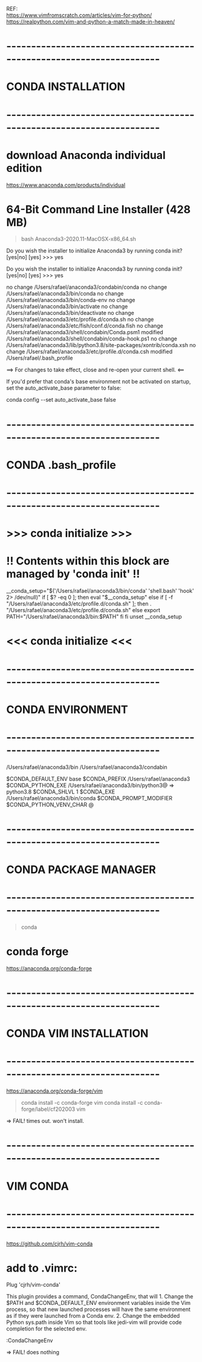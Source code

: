 
REF:  
https://www.vimfromscratch.com/articles/vim-for-python/
https://realpython.com/vim-and-python-a-match-made-in-heaven/




# ---------------------------------------------------------------------
# CONDA INSTALLATION
# ---------------------------------------------------------------------
# download Anaconda individual edition
https://www.anaconda.com/products/individual

# 64-Bit Command Line Installer (428 MB)
> bash  Anaconda3-2020.11-MacOSX-x86_64.sh

Do you wish the installer to initialize Anaconda3 by running conda init? [yes|no]
[yes] >>> yes

Do you wish the installer to initialize Anaconda3 by running conda init? [yes|no]
[yes] >>> yes

no change     /Users/rafael/anaconda3/condabin/conda
no change     /Users/rafael/anaconda3/bin/conda
no change     /Users/rafael/anaconda3/bin/conda-env
no change     /Users/rafael/anaconda3/bin/activate
no change     /Users/rafael/anaconda3/bin/deactivate
no change     /Users/rafael/anaconda3/etc/profile.d/conda.sh
no change     /Users/rafael/anaconda3/etc/fish/conf.d/conda.fish
no change     /Users/rafael/anaconda3/shell/condabin/Conda.psm1
modified      /Users/rafael/anaconda3/shell/condabin/conda-hook.ps1
no change     /Users/rafael/anaconda3/lib/python3.8/site-packages/xontrib/conda.xsh
no change     /Users/rafael/anaconda3/etc/profile.d/conda.csh
modified      /Users/rafael/.bash_profile

==> For changes to take effect, close and re-open your current shell. <==

If you'd prefer that conda's base environment not be activated on startup,
   set the auto_activate_base parameter to false:

conda config --set auto_activate_base false






# ---------------------------------------------------------------------
# CONDA .bash_profile
# ---------------------------------------------------------------------

# >>> conda initialize >>>
# !! Contents within this block are managed by 'conda init' !!
__conda_setup="$('/Users/rafael/anaconda3/bin/conda' 'shell.bash' 'hook' 2> /dev/null)"
if [ $? -eq 0 ]; then
    eval "$__conda_setup"
else
    if [ -f "/Users/rafael/anaconda3/etc/profile.d/conda.sh" ]; then
        . "/Users/rafael/anaconda3/etc/profile.d/conda.sh"
    else
        export PATH="/Users/rafael/anaconda3/bin:$PATH"
    fi
fi
unset __conda_setup
# <<< conda initialize <<<




# ---------------------------------------------------------------------
# CONDA ENVIRONMENT
# ---------------------------------------------------------------------
/Users/rafael/anaconda3/bin
/Users/rafael/anaconda3/condabin

$CONDA_DEFAULT_ENV          base
$CONDA_PREFIX               /Users/rafael/anaconda3
$CONDA_PYTHON_EXE           /Users/rafael/anaconda3/bin/python3@ ⇒ python3.8
$CONDA_SHLVL                1
$CONDA_EXE                  /Users/rafael/anaconda3/bin/conda
$CONDA_PROMPT_MODIFIER      <blank>
$CONDA_PYTHON_VENV_CHAR     @



# ---------------------------------------------------------------------
# CONDA PACKAGE MANAGER
# ---------------------------------------------------------------------
> conda

# conda forge
https://anaconda.org/conda-forge








# ---------------------------------------------------------------------
# CONDA VIM INSTALLATION            
# ---------------------------------------------------------------------
https://anaconda.org/conda-forge/vim

>  conda install -c conda-forge vim 
>  conda install -c conda-forge/label/cf202003 vim

=> FAIL!  times out. won't install.



# ---------------------------------------------------------------------
# VIM CONDA                        
# ---------------------------------------------------------------------
https://github.com/cjrh/vim-conda

# add to .vimrc: 
Plug 'cjrh/vim-conda'

This plugin provides a command, CondaChangeEnv, that will
    1. Change the $PATH and $CONDA_DEFAULT_ENV environment variables inside the Vim process, so that new launched processes will have the same environment as if they were launched from a Conda env.
    2. Change the embedded Python sys.path inside Vim so that tools like jedi-vim will provide code completion for the selected env.

:CondaChangeEnv<ENTER>

=> FAIL!  does nothing




